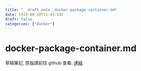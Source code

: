 ```yaml
---
title: "__draft_note__docker-package-container.md"
date: 1919-08-10T11:45:14Z
draft: false
categories: ["docker"]
---
```


# docker-package-container.md

草稿筆記, 原版請前往 github 查看: [連結](https://github.com/tinghaolai/just-random-note/blob/master/docker/docker-package-container.md)